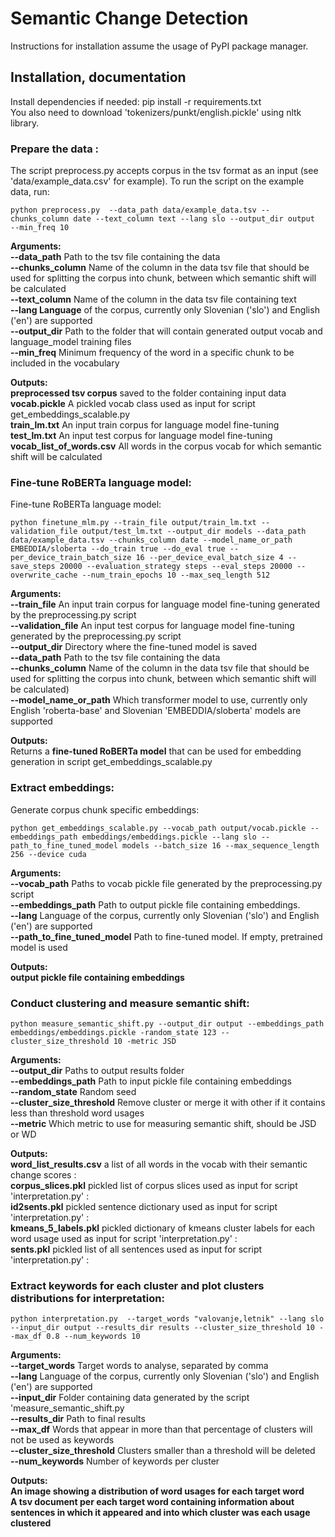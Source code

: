 # Semantic Change Detection

Instructions for installation assume the usage of PyPI package manager.<br/>


## Installation, documentation ##

Install dependencies if needed: pip install -r requirements.txt <br/>
You also need to download 'tokenizers/punkt/english.pickle' using nltk library.

### Prepare the data :<br/> 

The script preprocess.py accepts corpus in the tsv format as an input (see 'data/example_data.csv' for example). To run 
the script on the example data, run:<br/>

```
python preprocess.py  --data_path data/example_data.tsv --chunks_column date --text_column text --lang slo --output_dir output  --min_freq 10
```
**Arguments:**<br/>
**--data_path** Path to the tsv file containing the data <br/>
**--chunks_column** Name of the column in the data tsv file that should be used for splitting the corpus into chunk, 
between which semantic shift will be calculated <br/>
**--text_column** Name of the column in the data tsv file containing text <br/>
**--lang Language** of the corpus, currently only Slovenian ('slo') and English ('en') are supported <br/>
**--output_dir** Path to the folder that will contain generated output vocab and language_model training files <br/>
**--min_freq** Minimum frequency of the word in a specific chunk to be included in the vocabulary <br/>


**Outputs:**<br/>
**preprocessed tsv corpus** saved to the folder containing input data <br/>
**vocab.pickle** A pickled vocab class used as input for script get_embeddings_scalable.py <br/> 
**train_lm.txt** An input train corpus for language model fine-tuning <br/>
**test_lm.txt** An input test corpus for language model fine-tuning <br/>
**vocab_list_of_words.csv** All words in the corpus vocab for which semantic shift will be calculated <br/>


### Fine-tune RoBERTa language model:<br/>

Fine-tune RoBERTa language model:<br/>

```
python finetune_mlm.py --train_file output/train_lm.txt --validation_file output/test_lm.txt --output_dir models --data_path data/example_data.tsv --chunks_column date --model_name_or_path EMBEDDIA/sloberta --do_train true --do_eval true --per_device_train_batch_size 16 --per_device_eval_batch_size 4 --save_steps 20000 --evaluation_strategy steps --eval_steps 20000 --overwrite_cache --num_train_epochs 10 --max_seq_length 512
```

**Arguments:<br/>**
**--train_file** An input train corpus for language model fine-tuning generated by the preprocessing.py script <br/>
**--validation_file** An input test corpus for language model fine-tuning generated by the preprocessing.py script <br/>
**--output_dir** Directory where the fine-tuned model is saved <br/>
**--data_path** Path to the tsv file containing the data <br/>
**--chunks_column** Name of the column in the data tsv file that should be used for splitting the corpus into chunk, 
between which semantic shift will be calculated) <br/> 
**--model_name_or_path** Which transformer model to use, currently only English 'roberta-base' and Slovenian 'EMBEDDIA/sloberta' models are supported <br/>  


**Outputs:**<br/>
Returns a **fine-tuned RoBERTa model** that can be used for embedding generation in script get_embeddings_scalable.py 

### Extract embeddings:<br/>

Generate corpus chunk specific embeddings:<br/>

```
python get_embeddings_scalable.py --vocab_path output/vocab.pickle --embeddings_path embeddings/embeddings.pickle --lang slo --path_to_fine_tuned_model models --batch_size 16 --max_sequence_length 256 --device cuda
```

**Arguments:**<br/>
**--vocab_path** Paths to vocab pickle file generated by the preprocessing.py script <br/>
**--embeddings_path** Path to output pickle file containing embeddings. <br/>
**--lang** Language of the corpus, currently only Slovenian ('slo') and English ('en') are supported <br/>
**--path_to_fine_tuned_model** Path to fine-tuned model. If empty, pretrained model is used <br/>

**Outputs:**<br/>
**output pickle file containing embeddings**


### Conduct clustering and measure semantic shift:<br/>

```
python measure_semantic_shift.py --output_dir output --embeddings_path embeddings/embeddings.pickle -random_state 123 --cluster_size_threshold 10 -metric JSD
```

**Arguments:**<br/>
**--output_dir** Paths to output results folder <br/>
**--embeddings_path** Path to input pickle file containing embeddings <br/>
**--random_state** Random seed <br/>
**--cluster_size_threshold** Remove cluster or merge it with other if it contains less than threshold word usages <br/>
**--metric** Which metric to use for measuring semantic shift, should be JSD or WD <br/>

**Outputs:**<br/>
**word_list_results.csv** a list of all words in the vocab with their semantic change scores :<br/>
**corpus_slices.pkl** pickled list of corpus slices used as input for script 'interpretation.py' :<br/>
**id2sents.pkl** pickled sentence dictionary used as input for script 'interpretation.py' :<br/>
**kmeans_5_labels.pkl** pickled dictionary of kmeans cluster labels for each word usage used as input for script 'interpretation.py' :<br/>
**sents.pkl** pickled list of all sentences  used as input for script 'interpretation.py' :<br/>


### Extract keywords for each cluster and plot clusters distributions for interpretation:<br/>

```
python interpretation.py  --target_words "valovanje,letnik" --lang slo --input_dir output --results_dir results --cluster_size_threshold 10 --max_df 0.8 --num_keywords 10
```

**Arguments:**<br/>
**--target_words** Target words to analyse, separated by comma <br/>
**--lang** Language of the corpus, currently only Slovenian ('slo') and English ('en') are supported <br/>
**--input_dir** Folder containing data generated by the script 'measure_semantic_shift.py <br/>
**--results_dir** Path to final results <br/>
**--max_df** Words that appear in more than that percentage of clusters will not be used as keywords <br/>
**--cluster_size_threshold** Clusters smaller than a threshold will be deleted <br/>
**--num_keywords** Number of keywords per cluster <br/>


**Outputs:**<br/>
**An image showing a distribution of word usages for each target word** <br/>
**A tsv document per each target word containing information about sentences in which it appeared and into which cluster was each usage clustered** <br/>





